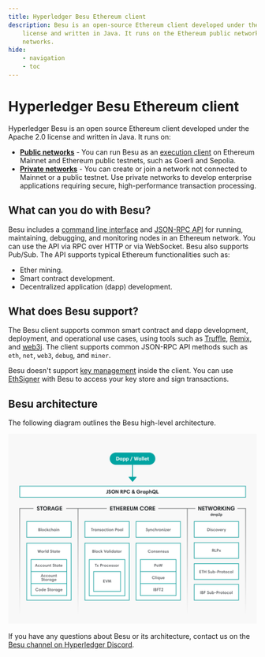 ```yaml
---
title: Hyperledger Besu Ethereum client
description: Besu is an open-source Ethereum client developed under the Apache 2.0
    license and written in Java. It runs on the Ethereum public network, private networks, and test
    networks.
hide:
    - navigation
    - toc
---
```


# Hyperledger Besu Ethereum client

Hyperledger Besu is an open source Ethereum client developed under the Apache 2.0 license and written in Java.
It runs on:

* [**Public networks**](public-networks/index.md) - You can run Besu as an
  [execution client](public-networks/concepts/the-merge.md) on Ethereum Mainnet and Ethereum
  public testnets, such as Goerli and Sepolia.
* [**Private networks**](private-networks/index.md) - You can create or join a network not connected to
  Mainnet or a public testnet.
  Use private networks to develop enterprise applications requiring secure, high-performance transaction
  processing.

## What can you do with Besu?

Besu includes a [command line interface](global/reference/cli/options.md) and
[JSON-RPC API](global/how-to/use-besu-api/index.md) for running, maintaining, debugging, and monitoring
nodes in an Ethereum network. You can use the API via RPC over HTTP or via WebSocket. Besu also
supports Pub/Sub. The API supports typical Ethereum functionalities such as:

* Ether mining.
* Smart contract development.
* Decentralized application (dapp) development.

## What does Besu support?

The Besu client supports common smart contract and dapp development, deployment, and operational
use cases, using tools such as [Truffle](http://truffleframework.com/),
[Remix](https://github.com/ethereum/remix), and [web3j](https://web3j.io/). The client supports
common JSON-RPC API methods such as `eth`, `net`, `web3`, `debug`, and `miner`.

Besu doesn't support [key management](global/how-to/send-transactions.md#use-wallets-for-key-management) inside the
client. You can use [EthSigner](http://docs.ethsigner.consensys.net/en/latest/) with Besu to access
your key store and sign transactions.

## Besu architecture

The following diagram outlines the Besu high-level architecture.

![Architecture](images/Architecture.png)

If you have any questions about Besu or its architecture, contact us on the
[Besu channel on Hyperledger Discord](https://discord.gg/hyperledger).

